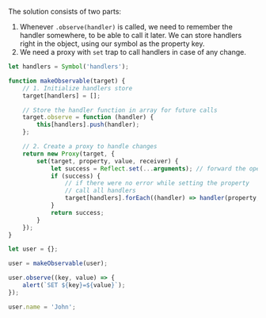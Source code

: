 The solution consists of two parts:

1. Whenever `.observe(handler)` is called, we need to remember the handler somewhere, to be able to call it later. We can store handlers right in the object, using our symbol as the property key.
2. We need a proxy with `set` trap to call handlers in case of any change.

```js run
let handlers = Symbol('handlers');

function makeObservable(target) {
    // 1. Initialize handlers store
    target[handlers] = [];

    // Store the handler function in array for future calls
    target.observe = function (handler) {
        this[handlers].push(handler);
    };

    // 2. Create a proxy to handle changes
    return new Proxy(target, {
        set(target, property, value, receiver) {
            let success = Reflect.set(...arguments); // forward the operation to object
            if (success) {
                // if there were no error while setting the property
                // call all handlers
                target[handlers].forEach((handler) => handler(property, value));
            }
            return success;
        }
    });
}

let user = {};

user = makeObservable(user);

user.observe((key, value) => {
    alert(`SET ${key}=${value}`);
});

user.name = 'John';
```
